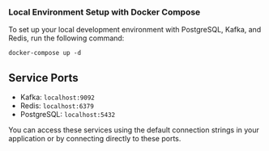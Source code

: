 ### Local Environment Setup with Docker Compose

To set up your local development environment with PostgreSQL, Kafka, and Redis, run the following command:

```shell
docker-compose up -d
```

## Service Ports
- Kafka: `localhost:9092`
- Redis: `localhost:6379`
- PostgreSQL: `localhost:5432`

You can access these services using the default connection strings in your application or by connecting directly to these ports.